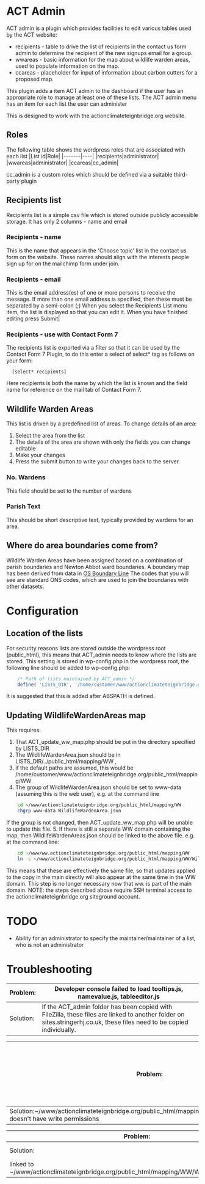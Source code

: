 # ACT Admin
ACT admin is a plugin which provides facilities to edit various tables used by the ACT website:
+ recipients - table to drive the list of recipients in the contact us form admin
            to determine the recipient of the new signups email for a group.
+ wwareas - basic information for the map about wildlife warden areas, used to populate information on the map. 
+ ccareas - placeholder for input of information about carbon cutters for a proposed map.

This plugin adds a item ACT admin to the dashboard if the user has an appropriate role to
        manage at least one of these lists.
The ACT admin menu has an item for each list the user can administer

This is designed to work with the actionclimateteignbridge.org website.

## Roles
The following table shows the wordpress roles that are associated with each list
|List id|Role|
|-------|----|
|recipients|administrator|
|wwareas|administrator|
|ccareas|cc_admin|

cc_admin is a custom roles which should be defined via a suitable third-party plugin

## Recipients list
Recipients list is a simple csv file which is stored outside publicly accessible storage.
It has only 2 columns - name and email

### Recipients - name
This is the name that appears in the 'Choose topic' list in the contact us form on the website.
These names should align with the interests people sign up for on the mailchimp form under join.

### Recipients - email
This is the email address(es) of one or more persons to receive the message.
If more than one email address is specified, then these must be separated by a semi-colon (;)
When you select the Recipients List menu item, the list is displayed so that you 
 can edit it. When you have finished editing press Submit|

### Recipients - use with Contact Form 7
The recipients list is exported via a filter so that it can be used by the Contact Form 7 Plugin,
to do this enter a select of select* tag as follows on your form:
```
  [select* recipients]
```
Here recipients is both the name by which the list is known and the field name for reference on the mail tab of Contact Form 7.

## Wildlife Warden Areas
This list is driven by a predefined list of areas. To change details of an area:
1. Select the area from the list
2. The details of the area are shown with only the fields you can change editable
3. Make your changes
4. Press the submit button to write your changes back to the server.

### No. Wardens
This field should be set to the number of wardens
### Parish Text
This should be short descriptive text, typically provided by wardens for an area.

## Where do area boundaries come from?
Wildlife Warden Areas have been assigned based on a combination of parish boundaries and Newton Abbot ward boundaries.
A boundary map has been derived from data in 
[OS Boundary Line](https://www.ordnancesurvey.co.uk/products/boundary-line)
The codes that you will see are standard ONS codes, which are used to join the boundaries with other datasets.
# Configuration

## Location of the lists
For security reasons lists are stored outside the wordpress root (public_html), 
this means that ACT_admin needs to know where the lists are stored. This setting is stored in wp-config.php in the wordpress root,
the following line should be added to wp-config.php:
```php
    /* Path of lists maintained by ACT_admin */
    define( 'LISTS_DIR', '/home/customer/www/actionclimateteignbridge.org/jobs/');
```
It is suggested that this is added after ABSPATH is defined.

## Updating WildlifeWardenAreas map
This requires:
1. That ACT_update_ww_map.php should be put in the directory specified by LISTS_DIR
2. The WildlifeWardenArea.json should be in LISTS_DIR/../public_html/mapping/WW ,
3. if the default paths are assumed, this would be /home/customer/www/actionclimateteignbridge.org/public_html/mapping/WW
4. The group of WildlifeWardenArea.json should be set to www-data (assuming this is the web user), e.g. at the command line
```bash
    cd ~/www/actionclimateteignbridge.org/public_html/mapping/WW
    chgrp www-data WildlifeWardenArea.json
```
If the group is not changed, then ACT_update_ww_map.php will be unable to update this file.
5. If there is still a separate WW domain containing the map, then WildlifeWardenAreas.json should be linked to the above file.
    e.g. at the command line:
```bash
    cd ~/www/ww.actionclimateteignbridge.org/public_html/mapping/WW
    ln -s ~/www/actionclimateteignbridge.org/public_html/mapping/WW/WildlifeWardenAreas.json ./
```
This means that these are effectively the same file, so that updates applied to the copy in the main directly will also appear at the same time in the WW domain.
This step is no longer necessary now that ww. is part of the main domain.
NOTE: the steps described above require SSH terminal access to the actionclimateteignbridge.org siteground account.

# TODO
+ Ability for an administrator to specify the maintainer/maintainer of a list, who is not an administrator
# Troubleshooting</h1>
|Problem:|Developer console failed to load tooltips.js, namevalue.js, tableeditor.js|
|-------|---------------------------------------------------------------|
|Solution:|If the ACT_admin folder has been copied with FileZilla, these files are linked to another folder on sites.stringerhj.co.uk, these files need to be copied individually.|

|Problem:|Write failure in wwareas failed to update map error reported.|
|-------|---------------------------------------------------------------|
|Solution:~/www/actionclimateteignbridge.org/public_html/mapping/WW/WildlifeWardenArea.json doesn't have write permissions|

|Problem:|Live WW Map not updated|
|-------|---------------------------------------------------------------|
|Solution:|/www/ww.actionclimateteignbridge.org/public_html/mapping/WW/WildlifeWardenArea.json is not
                    linked to ~/www/actionclimateteignbridge.org/public_html/mapping/WW/WildlifeWardenArea.json|

